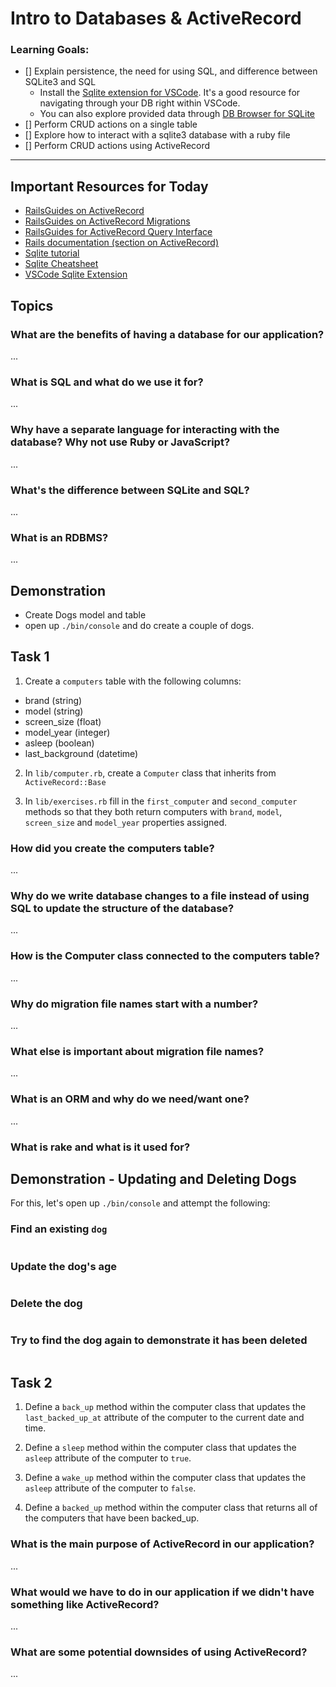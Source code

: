 # Intro to Databases & ActiveRecord

### Learning Goals:
- [] Explain persistence, the need for using SQL, and difference between SQLite3 and SQL
  * Install the [Sqlite extension for VSCode](https://marketplace.visualstudio.com/items?itemName=alexcvzz.vscode-sqlite). It's a good resource for navigating through your DB right within VSCode.
  * You can also explore provided data through [DB Browser for SQLite](https://sqlitebrowser.org/dl/)
- [] Perform CRUD actions on a single table
- [] Explore how to interact with a sqlite3 database with a ruby file
- [] Perform CRUD actions using ActiveRecord

---

## Important Resources for Today
- [RailsGuides on ActiveRecord](https://guides.rubyonrails.org/v5.2/active_record_basics.html)
- [RailsGuides on ActiveRecord Migrations](https://guides.rubyonrails.org/v5.2/active_record_migrations.html)
- [RailsGuides for ActiveRecord Query Interface](https://guides.rubyonrails.org/v5.2/active_record_querying.html)
- [Rails documentation (section on ActiveRecord)](https://api.rubyonrails.org/v5.2.6/)
- [Sqlite tutorial](https://www.sqlitetutorial.net/)
- [Sqlite Cheatsheet](https://www.sqlitetutorial.net/sqlite-cheat-sheet/)
- [VSCode Sqlite Extension](https://marketplace.visualstudio.com/items?itemName=alexcvzz.vscode-sqlite)

## Topics

### What are the benefits of having a database for our application? 

...
### What is SQL and what do we use it for?

...
### Why have a separate language for interacting with the database? Why not use Ruby or JavaScript?

...
### What's the difference between SQLite and SQL?

...
### What is an RDBMS?

...
## Demonstration

- Create Dogs model and table
- open up `./bin/console` and do create a couple of dogs.

## Task 1

1. Create a `computers` table with the following columns:

- brand (string)
- model (string)
- screen_size (float)
- model_year (integer)
- asleep (boolean)
- last_background (datetime)

2. In `lib/computer.rb`, create a `Computer` class that inherits from `ActiveRecord::Base` 

3. In `lib/exercises.rb` fill in the `first_computer` and `second_computer` methods so that they both return computers with `brand`, `model`, `screen_size` and `model_year` properties assigned.

### How did you create the computers table? 

...

### Why do we write database changes to a file instead of using SQL to update the structure of the database?

...
### How is the Computer class connected to the computers table?

...

### Why do migration file names start with a number?

...

### What else is important about migration file names?

...

### What is an ORM and why do we need/want one?

...

### What is rake and what is it used for?

## Demonstration - Updating and Deleting Dogs

For this, let's open up `./bin/console` and attempt the following:
### Find an existing `dog` 

```rb
```
### Update the dog's age

```rb
```
### Delete the dog

```rb
```
### Try to find the dog again to demonstrate it has been deleted

```rb
```


## Task 2

1. Define a `back_up` method within the computer class that updates the `last_backed_up_at` attribute of the computer to the current date and time.

2. Define a `sleep` method within the computer class that updates the `asleep` attribute of the computer to `true`.

3. Define a `wake_up` method within the computer class that updates the `asleep` attribute of the computer to `false`.

4. Define a `backed_up` method within the computer class that returns all of the computers that have been backed_up.


### What is the main purpose of ActiveRecord in our application?

...
### What would we have to do in our application if we didn't have something like ActiveRecord?

...
### What are some potential downsides of using ActiveRecord?

...